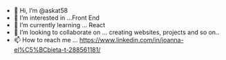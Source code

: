 - 👋 Hi, I’m @askat58
- 👀 I’m interested in ...Front End
- 🌱 I’m currently learning ... React
- 💞️ I’m looking to collaborate on ... creating websites, projects and so on..
- 📫 How to reach me ... https://www.linkedin.com/in/joanna-el%C5%BCbieta-t-288561181/

<!---
askat58/askat58 is a ✨ special ✨ repository because its `README.md` (this file) appears on your GitHub profile.
You can click the Preview link to take a look at your changes.
--->
